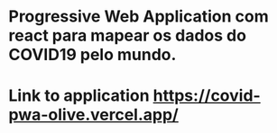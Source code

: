 # Progressive Web Application com react para mapear os dados do COVID19 pelo mundo.
# Link to application https://covid-pwa-olive.vercel.app/
